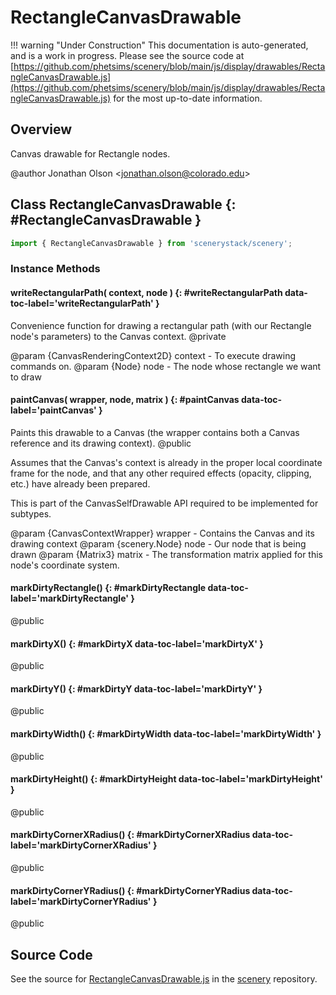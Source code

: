 # RectangleCanvasDrawable

!!! warning "Under Construction"
    This documentation is auto-generated, and is a work in progress. Please see the source code at
    [https://github.com/phetsims/scenery/blob/main/js/display/drawables/RectangleCanvasDrawable.js](https://github.com/phetsims/scenery/blob/main/js/display/drawables/RectangleCanvasDrawable.js) for the most up-to-date information.

## Overview

Canvas drawable for Rectangle nodes.

@author Jonathan Olson &lt;jonathan.olson@colorado.edu&gt;

## Class RectangleCanvasDrawable {: #RectangleCanvasDrawable }


```js
import { RectangleCanvasDrawable } from 'scenerystack/scenery';
```
### Instance Methods

#### writeRectangularPath( context, node ) {: #writeRectangularPath data-toc-label='writeRectangularPath' }

Convenience function for drawing a rectangular path (with our Rectangle node's parameters) to the Canvas context.
@private

@param {CanvasRenderingContext2D} context - To execute drawing commands on.
@param {Node} node - The node whose rectangle we want to draw

#### paintCanvas( wrapper, node, matrix ) {: #paintCanvas data-toc-label='paintCanvas' }

Paints this drawable to a Canvas (the wrapper contains both a Canvas reference and its drawing context).
@public

Assumes that the Canvas's context is already in the proper local coordinate frame for the node, and that any
other required effects (opacity, clipping, etc.) have already been prepared.

This is part of the CanvasSelfDrawable API required to be implemented for subtypes.

@param {CanvasContextWrapper} wrapper - Contains the Canvas and its drawing context
@param {scenery.Node} node - Our node that is being drawn
@param {Matrix3} matrix - The transformation matrix applied for this node's coordinate system.

#### markDirtyRectangle() {: #markDirtyRectangle data-toc-label='markDirtyRectangle' }

@public

#### markDirtyX() {: #markDirtyX data-toc-label='markDirtyX' }

@public

#### markDirtyY() {: #markDirtyY data-toc-label='markDirtyY' }

@public

#### markDirtyWidth() {: #markDirtyWidth data-toc-label='markDirtyWidth' }

@public

#### markDirtyHeight() {: #markDirtyHeight data-toc-label='markDirtyHeight' }

@public

#### markDirtyCornerXRadius() {: #markDirtyCornerXRadius data-toc-label='markDirtyCornerXRadius' }

@public

#### markDirtyCornerYRadius() {: #markDirtyCornerYRadius data-toc-label='markDirtyCornerYRadius' }

@public



## Source Code

See the source for [RectangleCanvasDrawable.js](https://github.com/phetsims/scenery/blob/main/js/display/drawables/RectangleCanvasDrawable.js) in the [scenery](https://github.com/phetsims/scenery) repository.
